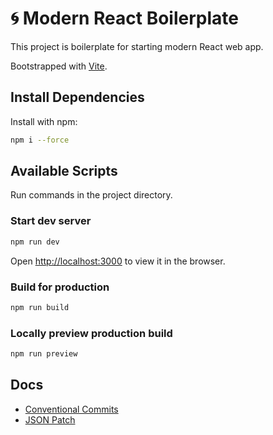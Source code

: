 # 🌀 Modern React Boilerplate

This project is boilerplate for starting modern React web app.

Bootstrapped with [Vite](https://github.com/vitejs/vite.git).

## Install Dependencies
Install with npm:
```sh
npm i --force
```

## Available Scripts
Run commands in the project directory.

### Start dev server
```sh
npm run dev
```
Open [http://localhost:3000](http://localhost:3000) to view it in the browser.

### Build for production
```sh
npm run build
```

### Locally preview production build
```sh
npm run preview
```

## Docs
- [Conventional Commits](https://www.conventionalcommits.org)
- [JSON Patch](https://datatracker.ietf.org/doc/html/rfc6902)
